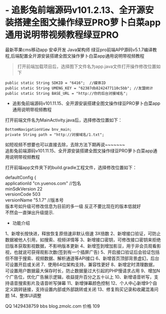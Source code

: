 # - 追影兔前端源码v101.2.13、全开源安装搭建全图文操作绿豆PRO萝卜白菜app通用说明带视频教程绿豆PRO
最新苹果cms移动app 安卓开发 Java架构师 
绿豆pro前端APP源码v5.1.7编译教程,后端配置全开源安装搭建全图文操作萝卜白菜app通用说明带视频教程

 > 打开前端加载项目后，选择图下文件名为app.java文件打开操作修改位置如下

    public static String SDKID = "6416";  //媒体ID
    public static String UMENG_KEY = "62387db8242477110c5bb"; //友盟统计
    public static String BASE_URL = "http://你的后台对接域名";
 - 追影兔前端源码v101.11.15、全开源安装搭建全图文操作绿豆PRO萝卜白菜app通用说明带视频教程

打开前端文件名为MainActivity.java后，选择修改位置如下： 

    BottomNavigationView bnv_main;
    private String path = "http://对接域名/1.txt";
如短视频不想要也可以直接去除，去除方法下期再说~~~~~~~  
追影兔前端源码v101.11.15、全开源安装搭建全图文操作绿豆PRO萝卜白菜app通用说明带视频教程

打开前端app文件夹下的build.gradle工程文件，选择修改位置如下：


<p>defaultConfig {<br>applicationId "cn.yuenos.com" //包名<br>minSdkVersion 22<br>versionCode 503<br>versionName "5.1.7" //版本号<br>版本号如升级可修改信息为目前的多一级 反正不要比现在的版本低就好<br>不然会一直弹出升级提示.</p>

 * 功能介绍

1、新增长按快进，释放恢复原倍速非默认倍速 3X倍数
2、新增接口验证，可防止数据被他人引用，如搜索、视频详情等
3、新增接口密钥，可修改接口密钥来拒绝旧版本获取影视数据，不影响版本更新
4、新增签到增加影豆，用于非会员观看影视，也就说可获得观影次数(签到有一个插屏广告)
5、开启接口验证后会验证包括但不限于搜索、视频数据、解析通道等API接口
6、新增首页顶部背景虚幻，后台可设置开启或关闭
7、使用64位架构支持，兼容性更好
8、新增定时清理数据，可设置用户数据最大保存时长，防止数据量过大引起的PHP慢请求占用
9、增加N个广告位，优化广告展示逻辑，收益提升百分之五十以上
10、新增语音听写，支持语音搜索影片及语音听写弹幕
11、新增弹幕颜色控制
12、个人中心新增9个自定义跳转链接，支持设置内部或外部跳转或关闭
13、修复购买记录和收藏混淆问题
14、整体UI调整

QQ 1429438759
bbs blog.zmolc.com
价格 109
